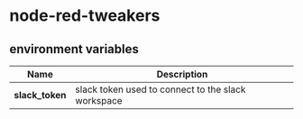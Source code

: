 # node-red-tweakers


## environment variables

| Name                     |  Description                                   |
|------------------------- | -----------------------------------------------|
| **slack_token**          | slack token used to connect to the slack workspace  |
